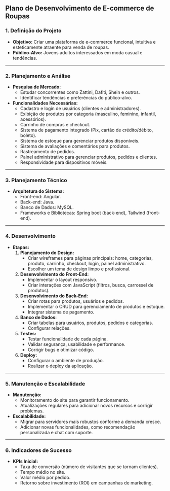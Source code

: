 ## **Plano de Desenvolvimento de E-commerce de Roupas**

### **1. Definição do Projeto**
- **Objetivo:** Criar uma plataforma de e-commerce funcional, intuitiva e esteticamente atraente para venda de roupas.
- **Público-Alvo:** Jovens adultos interessados em moda casual e tendências.

---

### **2. Planejamento e Análise**
- **Pesquisa de Mercado:**
  - Estudar concorrentes como Zattini, Dafiti, Shein e outros.
  - Identificar tendências e preferências do público-alvo.
- **Funcionalidades Necessárias:**
  - Cadastro e login de usuários (clientes e administradores).
  - Exibição de produtos por categoria (masculino, feminino, infantil, acessórios).
  - Carrinho de compras e checkout.
  - Sistema de pagamento integrado (Pix, cartão de crédito/débito, boleto).
  - Sistema de estoque para gerenciar produtos disponíveis.
  - Sistema de avaliações e comentários para produtos.
  - Rastreamento de pedidos.
  - Painel administrativo para gerenciar produtos, pedidos e clientes.
  - Responsividade para dispositivos móveis.

---

### **3. Planejamento Técnico**
- **Arquitetura do Sistema:**
  - Front-end: Angular.
  - Back-end: Java.
  - Banco de Dados: MySQL.
  - Frameworks e Bibliotecas: Spring boot (back-end), Tailwind (front-end).
---

### **4. Desenvolvimento**
- **Etapas:**
  1. **Planejamento do Design:**
     - Criar wireframes para páginas principais: home, categorias, produto, carrinho, checkout, login, painel administrativo.
     - Escolher um tema de design limpo e profissional.
  2. **Desenvolvimento do Front-End:**
     - Implementar o layout responsivo.
     - Criar interações com JavaScript (filtros, busca, carrossel de produtos).
  3. **Desenvolvimento do Back-End:**
     - Criar rotas para produtos, usuários e pedidos.
     - Implementar o CRUD para gerenciamento de produtos e estoque.
     - Integrar sistema de pagamento.
  4. **Banco de Dados:**
     - Criar tabelas para usuários, produtos, pedidos e categorias.
     - Configurar relações.
  5. **Testes:**
     - Testar funcionalidade de cada página.
     - Validar segurança, usabilidade e performance.
     - Corrigir bugs e otimizar código.
  6. **Deploy:**
     - Configurar o ambiente de produção.
     - Realizar o deploy da aplicação.

---

### **5. Manutenção e Escalabilidade**
- **Manutenção:**
  - Monitoramento do site para garantir funcionamento.
  - Atualizações regulares para adicionar novos recursos e corrigir problemas.
- **Escalabilidade:**
  - Migrar para servidores mais robustos conforme a demanda cresce.
  - Adicionar novas funcionalidades, como recomendação personalizada e chat com suporte.

---

### **6. Indicadores de Sucesso**
- **KPIs Inicial:**
  - Taxa de conversão (número de visitantes que se tornam clientes).
  - Tempo médio no site.
  - Valor médio por pedido.
  - Retorno sobre investimento (ROI) em campanhas de marketing.

